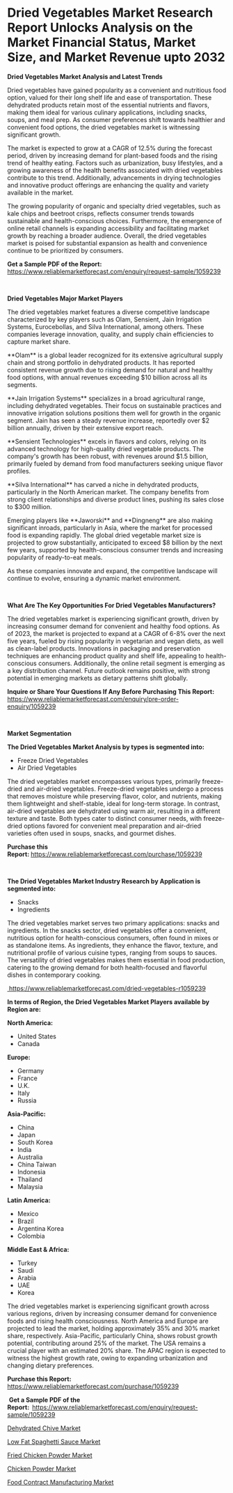 <p><h1>Dried Vegetables Market Research Report Unlocks Analysis on the Market Financial Status, Market Size, and Market Revenue upto 2032</h1></p><p><strong>Dried Vegetables Market Analysis and Latest Trends</strong></p>
<p><p>Dried vegetables have gained popularity as a convenient and nutritious food option, valued for their long shelf life and ease of transportation. These dehydrated products retain most of the essential nutrients and flavors, making them ideal for various culinary applications, including snacks, soups, and meal prep. As consumer preferences shift towards healthier and convenient food options, the dried vegetables market is witnessing significant growth.</p><p>The market is expected to grow at a CAGR of 12.5% during the forecast period, driven by increasing demand for plant-based foods and the rising trend of healthy eating. Factors such as urbanization, busy lifestyles, and a growing awareness of the health benefits associated with dried vegetables contribute to this trend. Additionally, advancements in drying technologies and innovative product offerings are enhancing the quality and variety available in the market.</p><p>The growing popularity of organic and specialty dried vegetables, such as kale chips and beetroot crisps, reflects consumer trends towards sustainable and health-conscious choices. Furthermore, the emergence of online retail channels is expanding accessibility and facilitating market growth by reaching a broader audience. Overall, the dried vegetables market is poised for substantial expansion as health and convenience continue to be prioritized by consumers.</p></p>
<p><strong>Get a Sample PDF of the Report:&nbsp;</strong> <a href="https://www.reliablemarketforecast.com/enquiry/request-sample/1059239?utm_campaign=1832&utm_medium=2&utm_source=Github&utm_content=ia&utm_term=07042025&utm_id=dried-vegetables">https://www.reliablemarketforecast.com/enquiry/request-sample/1059239</a></p>
<p>&nbsp;</p>
<p><strong>Dried Vegetables Major Market Players</strong></p>
<p><p>The dried vegetables market features a diverse competitive landscape characterized by key players such as Olam, Sensient, Jain Irrigation Systems, Eurocebollas, and Silva International, among others. These companies leverage innovation, quality, and supply chain efficiencies to capture market share.</p><p>**Olam** is a global leader recognized for its extensive agricultural supply chain and strong portfolio in dehydrated products. It has reported consistent revenue growth due to rising demand for natural and healthy food options, with annual revenues exceeding $10 billion across all its segments.</p><p>**Jain Irrigation Systems** specializes in a broad agricultural range, including dehydrated vegetables. Their focus on sustainable practices and innovative irrigation solutions positions them well for growth in the organic segment. Jain has seen a steady revenue increase, reportedly over $2 billion annually, driven by their extensive export reach.</p><p>**Sensient Technologies** excels in flavors and colors, relying on its advanced technology for high-quality dried vegetable products. The company's growth has been robust, with revenues around $1.5 billion, primarily fueled by demand from food manufacturers seeking unique flavor profiles.</p><p>**Silva International** has carved a niche in dehydrated products, particularly in the North American market. The company benefits from strong client relationships and diverse product lines, pushing its sales close to $300 million.</p><p>Emerging players like **Jaworski** and **Dingneng** are also making significant inroads, particularly in Asia, where the market for processed food is expanding rapidly. The global dried vegetable market size is projected to grow substantially, anticipated to exceed $8 billion by the next few years, supported by health-conscious consumer trends and increasing popularity of ready-to-eat meals.</p><p>As these companies innovate and expand, the competitive landscape will continue to evolve, ensuring a dynamic market environment.</p></p>
<p>&nbsp;</p>
<p><strong>What Are The Key Opportunities For Dried Vegetables Manufacturers?</strong></p>
<p><p>The dried vegetables market is experiencing significant growth, driven by increasing consumer demand for convenient and healthy food options. As of 2023, the market is projected to expand at a CAGR of 6-8% over the next five years, fueled by rising popularity in vegetarian and vegan diets, as well as clean-label products. Innovations in packaging and preservation techniques are enhancing product quality and shelf life, appealing to health-conscious consumers. Additionally, the online retail segment is emerging as a key distribution channel. Future outlook remains positive, with strong potential in emerging markets as dietary patterns shift globally.</p></p>
<p><strong>Inquire or Share Your Questions If Any Before Purchasing This Report:</strong> <a href="https://www.reliablemarketforecast.com/enquiry/pre-order-enquiry/1059239?utm_campaign=1832&utm_medium=2&utm_source=Github&utm_content=ia&utm_term=07042025&utm_id=dried-vegetables">https://www.reliablemarketforecast.com/enquiry/pre-order-enquiry/1059239</a></p>
<p>&nbsp;</p>
<p><strong>Market Segmentation</strong></p>
<p><strong>The Dried Vegetables Market Analysis by types is segmented into:</strong></p>
<p><ul><li>Freeze Dried Vegetables</li><li>Air Dried Vegetables</li></ul></p>
<p><p>The dried vegetables market encompasses various types, primarily freeze-dried and air-dried vegetables. Freeze-dried vegetables undergo a process that removes moisture while preserving flavor, color, and nutrients, making them lightweight and shelf-stable, ideal for long-term storage. In contrast, air-dried vegetables are dehydrated using warm air, resulting in a different texture and taste. Both types cater to distinct consumer needs, with freeze-dried options favored for convenient meal preparation and air-dried varieties often used in soups, snacks, and gourmet dishes.</p></p>
<p><strong>Purchase this Report:&nbsp;</strong><a href="https://www.reliablemarketforecast.com/purchase/1059239?utm_campaign=1832&utm_medium=2&utm_source=Github&utm_content=ia&utm_term=07042025&utm_id=dried-vegetables">https://www.reliablemarketforecast.com/purchase/1059239</a></p>
<p>&nbsp;</p>
<p><strong>The Dried Vegetables Market Industry Research by Application is segmented into:</strong></p>
<p><ul><li>Snacks</li><li>Ingredients</li></ul></p>
<p><p>The dried vegetables market serves two primary applications: snacks and ingredients. In the snacks sector, dried vegetables offer a convenient, nutritious option for health-conscious consumers, often found in mixes or as standalone items. As ingredients, they enhance the flavor, texture, and nutritional profile of various cuisine types, ranging from soups to sauces. The versatility of dried vegetables makes them essential in food production, catering to the growing demand for both health-focused and flavorful dishes in contemporary cooking.</p></p>
<p><a href="https://www.reliablemarketforecast.com/dried-vegetables-r1059239?utm_campaign=1832&utm_medium=2&utm_source=Github&utm_content=ia&utm_term=07042025&utm_id=dried-vegetables">&nbsp;https://www.reliablemarketforecast.com/dried-vegetables-r1059239</a></p>
<p><strong>In terms of Region, the Dried Vegetables Market Players available by Region are:</strong></p>
<p>
    <p> <strong> North America: </strong>
        <ul>
            <li>United States</li>
            <li>Canada</li>
        </ul>
        </p> 
    <p> <strong> Europe: </strong>
        <ul>
            <li>Germany</li>
            <li>France</li>
            <li>U.K.</li>
            <li>Italy</li>
            <li>Russia</li>
        </ul>
        </p> 
    <p> <strong> Asia-Pacific: </strong>
        <ul>
            <li>China</li>
            <li>Japan</li>
            <li>South Korea</li>
            <li>India</li>
            <li>Australia</li>
            <li>China Taiwan</li>
            <li>Indonesia</li>
            <li>Thailand</li>
            <li>Malaysia</li>
        </ul>
        </p> 
    <p> <strong> Latin America: </strong>
        <ul>
            <li>Mexico</li>
            <li>Brazil</li>
            <li>Argentina Korea</li>
            <li>Colombia</li>
        </ul>
        </p> 
    <p> <strong> Middle East & Africa: </strong>
        <ul>
            <li>Turkey</li>
            <li>Saudi</li>
            <li>Arabia</li>
            <li>UAE</li>
            <li>Korea</li>
        </ul>
    </p>
    </p>
<p><p>The dried vegetables market is experiencing significant growth across various regions, driven by increasing consumer demand for convenience foods and rising health consciousness. North America and Europe are projected to lead the market, holding approximately 35% and 30% market share, respectively. Asia-Pacific, particularly China, shows robust growth potential, contributing around 25% of the market. The USA remains a crucial player with an estimated 20% share. The APAC region is expected to witness the highest growth rate, owing to expanding urbanization and changing dietary preferences.</p></p>
<p><strong>Purchase this Report: </strong><a href="https://www.reliablemarketforecast.com/purchase/1059239?utm_campaign=1832&utm_medium=2&utm_source=Github&utm_content=ia&utm_term=07042025&utm_id=dried-vegetables">https://www.reliablemarketforecast.com/purchase/1059239</a></p>
<p>&nbsp;<strong>Get a Sample PDF of the Report:&nbsp;&nbsp;</strong><a href="https://www.reliablemarketforecast.com/enquiry/request-sample/1059239?utm_campaign=1832&utm_medium=2&utm_source=Github&utm_content=ia&utm_term=07042025&utm_id=dried-vegetables">https://www.reliablemarketforecast.com/enquiry/request-sample/1059239</a></p>
<p><strong></strong></p>
<p><p><a href="https://github.com/muskoaizahfi/Market-Research-Report-List-1/blob/main/dehydrated-chive-market.md?utm_campaign=1832&utm_medium=2&utm_source=Github&utm_content=ia&utm_term=07042025&utm_id=dried-vegetables">Dehydrated Chive Market</a></p><p><a href="https://github.com/motosyuliq/Market-Research-Report-List-1/blob/main/low-fat-spaghetti-sauce-market.md?utm_campaign=1832&utm_medium=2&utm_source=Github&utm_content=ia&utm_term=07042025&utm_id=dried-vegetables">Low Fat Spaghetti Sauce Market</a></p><p><a href="https://github.com/thapabylers2/Market-Research-Report-List-1/blob/main/fried-chicken-powder-market.md?utm_campaign=1832&utm_medium=2&utm_source=Github&utm_content=ia&utm_term=07042025&utm_id=dried-vegetables">Fried Chicken Powder Market</a></p><p><a href="https://github.com/ryantindyaiz/Market-Research-Report-List-1/blob/main/chicken-powder-market.md?utm_campaign=1832&utm_medium=2&utm_source=Github&utm_content=ia&utm_term=07042025&utm_id=dried-vegetables">Chicken Powder Market</a></p><p><a href="https://github.com/spehnluenaru/Market-Research-Report-List-1/blob/main/food-contract-manufacturing-market.md?utm_campaign=1832&utm_medium=2&utm_source=Github&utm_content=ia&utm_term=07042025&utm_id=dried-vegetables">Food Contract Manufacturing Market</a></p></p>